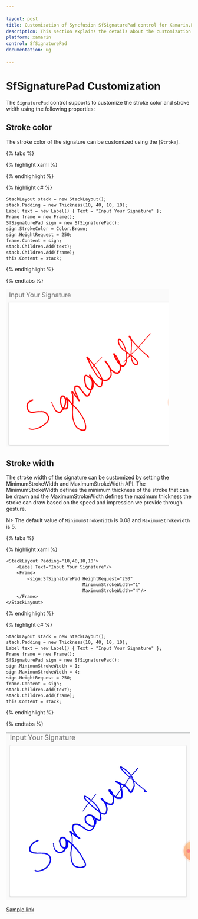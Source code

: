 ```yaml
---

layout: post
title: Customization of Syncfusion SfSignaturePad control for Xamarin.Forms
description: This section explains the details about the customization of Syncfusion SfSignaturePad control for Xamarin.Forms
platform: xamarin
control: SfSignaturePad
documentation: ug

---
```


# SfSignaturePad Customization

The `SignaturePad` control supports to customize the stroke color and stroke width using the following properties:

## Stroke color

The stroke color of the signature can be customized using the [`Stroke`].

{% tabs %}

{% highlight xaml %}

  <StackLayout Padding="10,40,10,10">
        <Label Text="Input Your Signature"/>
        <Frame>
            <sign:SfSignaturePad HeightRequest="250" StrokeColor="Brown"/>
        </Frame>
    </StackLayout>

{% endhighlight %}

{% highlight c# %}

    StackLayout stack = new StackLayout();
    stack.Padding = new Thickness(10, 40, 10, 10);
    Label text = new Label() { Text = "Input Your Signature" };
    Frame frame = new Frame();
    SfSignaturePad sign = new SfSignaturePad();
    sign.StrokeColor = Color.Brown;
    sign.HeightRequest = 250;
    frame.Content = sign;
    stack.Children.Add(text);
    stack.Children.Add(frame);
    this.Content = stack;
    
{% endhighlight %}

{% endtabs %}

![stroke color](images/StrokeColor.png)

## Stroke width

The stroke width of the signature can be customized by setting the MinimumStrokeWidth and MaximumStrokeWidth API. The MinimumStrokeWidth defines the minimum thickness of the stroke that can be drawn and the MaximumStrokeWidth defines the maximum thickness the stroke can draw based on the speed and impression we provide through gesture.

N> The default value of `MinimumStrokeWidth` is 0.08 and `MaximumStrokeWidth` is 5.

{% tabs %}

{% highlight xaml %}

    <StackLayout Padding="10,40,10,10">
        <Label Text="Input Your Signature"/>
        <Frame>
            <sign:SfSignaturePad HeightRequest="250" 
                                 MinimumStrokeWidth="1" 
                                 MaximumStrokeWidth="4"/>
        </Frame>
    </StackLayout>

{% endhighlight %}

{% highlight c# %}

    StackLayout stack = new StackLayout();
    stack.Padding = new Thickness(10, 40, 10, 10);
    Label text = new Label() { Text = "Input Your Signature" };
    Frame frame = new Frame();
    SfSignaturePad sign = new SfSignaturePad();
    sign.MinimumStrokeWidth = 1;
    sign.MaximumStrokeWidth = 4;
    sign.HeightRequest = 250;
    frame.Content = sign;
    stack.Children.Add(text);
    stack.Children.Add(frame);
    this.Content = stack;
    
{% endhighlight %}

{% endtabs %}

![Stroke width](images/StrokeWidth.png)

[Sample link](https://www.syncfusion.com/downloads/support/directtrac/general/ze/Customization1624062135)
